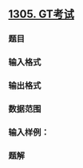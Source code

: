 ## [1305. GT考试](https://www.acwing.com/problem/content/1307/)

### 题目

### 输入格式

### 输出格式

### 数据范围

### 输入样例：



### 题解
